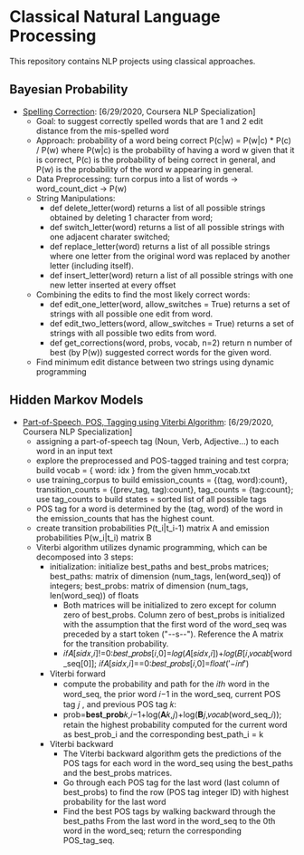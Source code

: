 # Classical Natural Language Processing

This repository contains NLP projects using classical approaches.

## Bayesian Probability

* [Spelling Correction](https://github.com/msfchen/classical_nlp/tree/master/spellcorrect): [6/29/2020, Coursera NLP Specialization]
  - Goal: to suggest correctly spelled words that are 1 and 2 edit distance from the mis-spelled word 
  - Approach: probability of a word being correct P(c|w) = P(w|c) * P(c) / P(w) where P(w|c) is the probability of having a word w given that it is correct, P(c) is the probability of being correct in general, and P(w) is the probability of the word w appearing in general.
  - Data Preprocessing: turn corpus into a list of words -> word_count_dict -> P(w)
  - String Manipulations: 
    - def delete_letter(word) returns a list of all possible strings obtained by deleting 1 character from word; 
    - def switch_letter(word) returns a list of all possible strings with one adjacent charater switched; 
    - def replace_letter(word) returns a list of all possible strings where one letter from the original word was replaced by another letter (including itself).
    - def insert_letter(word) return a list of all possible strings with one new letter inserted at every offset
  - Combining the edits to find the most likely correct words:
    - def edit_one_letter(word, allow_switches = True) returns a set of strings with all possible one edit from word.
    - def edit_two_letters(word, allow_switches = True) returns a set of strings with all possible two edits from word.
    - def get_corrections(word, probs, vocab, n=2) return n number of best (by P(w)) suggested correct words for the given word.
  - Find minimum edit distance between two strings using dynamic programming

## Hidden Markov Models

* [Part-of-Speech, POS, Tagging using Viterbi Algorithm](https://github.com/msfchen/classical_nlp/tree/master/postaghmm): [6/29/2020, Coursera NLP Specialization]
  - assigning a part-of-speech tag (Noun, Verb, Adjective...) to each word in an input text
  - explore the preprocessed and POS-tagged training and test corpra; build vocab = { word: idx } from the given hmm_vocab.txt
  - use training_corpus to build emission_counts = {(tag, word):count}, transition_counts = {(prev_tag, tag):count}, tag_counts = {tag:count}; use tag_counts to build states = sorted list of all possible tags
  - POS tag for a word is determined by the (tag, word) of the word in the emission_counts that has the highest count. 
  - create transition probabilities P(t_i|t_i-1) matrix A and emission probabilities P(w_i|t_i) matrix B
  - Viterbi algorithm utilizes dynamic programming, which can be decomposed into 3 steps:
    - initialization: initialize best_paths and best_probs matrices; best_paths: matrix of dimension (num_tags, len(word_seq)) of integers; best_probs: matrix of dimension (num_tags, len(word_seq)) of floats
      - Both matrices will be initialized to zero except for column zero of best_probs. Column zero of best_probs is initialized with the assumption that the first word of the word_seq was preceded by a start token ("--s--"). Reference the A matrix for the transition probability.
      - 𝑖𝑓𝐴[𝑠𝑖𝑑𝑥,𝑖]!=0:𝑏𝑒𝑠𝑡_𝑝𝑟𝑜𝑏𝑠[𝑖,0]=𝑙𝑜𝑔(𝐴[𝑠𝑖𝑑𝑥,𝑖])+𝑙𝑜𝑔(𝐵[𝑖,𝑣𝑜𝑐𝑎𝑏[word_seq[0]]; 𝑖𝑓𝐴[𝑠𝑖𝑑𝑥,𝑖]==0:𝑏𝑒𝑠𝑡_𝑝𝑟𝑜𝑏𝑠[𝑖,0]=𝑓𝑙𝑜𝑎𝑡(′−𝑖𝑛𝑓′)
    - Viterbi forward
      - compute the probability and path for the 𝑖𝑡ℎ word in the word_seq, the prior word 𝑖−1 in the word_seq, current POS tag 𝑗 , and previous POS tag 𝑘:
      - prob=𝐛𝐞𝐬𝐭_𝐩𝐫𝐨𝐛𝑘,𝑖−1+log(𝐀𝑘,𝑗)+log(𝐁𝑗,𝑣𝑜𝑐𝑎𝑏(word_seq_𝑖)); retain the highest probability computed for the current word as best_prob_i and the corresponding best_path_i = k
    - Viterbi backward
      - The Viterbi backward algorithm gets the predictions of the POS tags for each word in the word_seq using the best_paths and the best_probs matrices.
      - Go through each POS tag for the last word (last column of best_probs) to find the row (POS tag integer ID) with highest probability for the last word
      - Find the best POS tags by walking backward through the best_paths From the last word in the word_seq to the 0th word in the word_seq; return the corresponding POS_tag_seq.
  